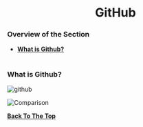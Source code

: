 <h1 align="center">GitHub</h1>

### Overview of the Section
* **[What is Github?](#github)**

#
### <a name="github">What is Github?</a>

![github]()

![Comparison]()


**[Back To The Top](#Overview-of-the-Section)**
#